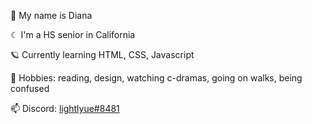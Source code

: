 🌱 My name is Diana

☾ I'm a HS senior in California

🪐 Currently learning HTML, CSS, Javascript

🍄 Hobbies: reading, design, watching c-dramas, going on walks, being confused

📫 Discord: <a href="https://discord.com/users/749000981169176678" target="_blank">lightlyue#8481</a>

<!---
Hi ☾
--->
